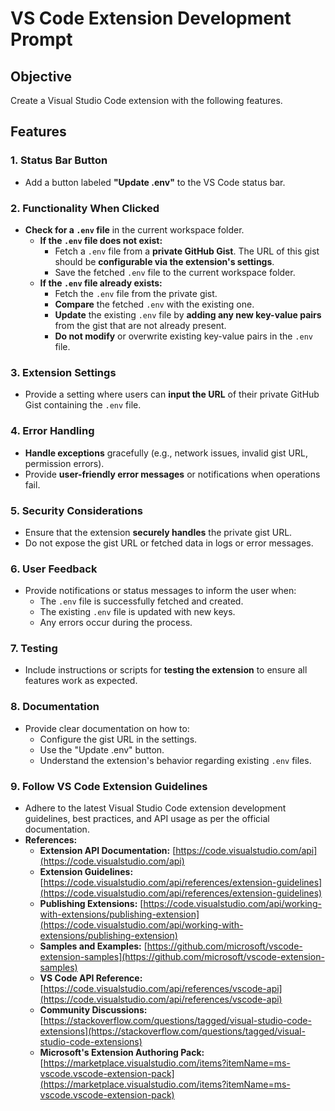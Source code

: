 # VS Code Extension Development Prompt

## Objective

Create a Visual Studio Code extension with the following features.

## Features

### 1. Status Bar Button

- Add a button labeled **"Update .env"** to the VS Code status bar.

### 2. Functionality When Clicked

- **Check for a `.env` file** in the current workspace folder.
  - **If the `.env` file does not exist:**
    - Fetch a `.env` file from a **private GitHub Gist**. The URL of this gist should be **configurable via the extension's settings**.
    - Save the fetched `.env` file to the current workspace folder.
  - **If the `.env` file already exists:**
    - Fetch the `.env` file from the private gist.
    - **Compare** the fetched `.env` with the existing one.
    - **Update** the existing `.env` file by **adding any new key-value pairs** from the gist that are not already present.
    - **Do not modify** or overwrite existing key-value pairs in the `.env` file.

### 3. Extension Settings

- Provide a setting where users can **input the URL** of their private GitHub Gist containing the `.env` file.

### 4. Error Handling

- **Handle exceptions** gracefully (e.g., network issues, invalid gist URL, permission errors).
- Provide **user-friendly error messages** or notifications when operations fail.

### 5. Security Considerations

- Ensure that the extension **securely handles** the private gist URL.
- Do not expose the gist URL or fetched data in logs or error messages.

### 6. User Feedback

- Provide notifications or status messages to inform the user when:
  - The `.env` file is successfully fetched and created.
  - The existing `.env` file is updated with new keys.
  - Any errors occur during the process.

### 7. Testing

- Include instructions or scripts for **testing the extension** to ensure all features work as expected.

### 8. Documentation

- Provide clear documentation on how to:
  - Configure the gist URL in the settings.
  - Use the "Update .env" button.
  - Understand the extension's behavior regarding existing `.env` files.

### 9. Follow VS Code Extension Guidelines

- Adhere to the latest Visual Studio Code extension development guidelines, best practices, and API usage as per the official documentation.
- **References:**
  - **Extension API Documentation:** [https://code.visualstudio.com/api](https://code.visualstudio.com/api)
  - **Extension Guidelines:** [https://code.visualstudio.com/api/references/extension-guidelines](https://code.visualstudio.com/api/references/extension-guidelines)
  - **Publishing Extensions:** [https://code.visualstudio.com/api/working-with-extensions/publishing-extension](https://code.visualstudio.com/api/working-with-extensions/publishing-extension)
  - **Samples and Examples:** [https://github.com/microsoft/vscode-extension-samples](https://github.com/microsoft/vscode-extension-samples)
  - **VS Code API Reference:** [https://code.visualstudio.com/api/references/vscode-api](https://code.visualstudio.com/api/references/vscode-api)
  - **Community Discussions:** [https://stackoverflow.com/questions/tagged/visual-studio-code-extensions](https://stackoverflow.com/questions/tagged/visual-studio-code-extensions)
  - **Microsoft's Extension Authoring Pack:** [https://marketplace.visualstudio.com/items?itemName=ms-vscode.vscode-extension-pack](https://marketplace.visualstudio.com/items?itemName=ms-vscode.vscode-extension-pack)
